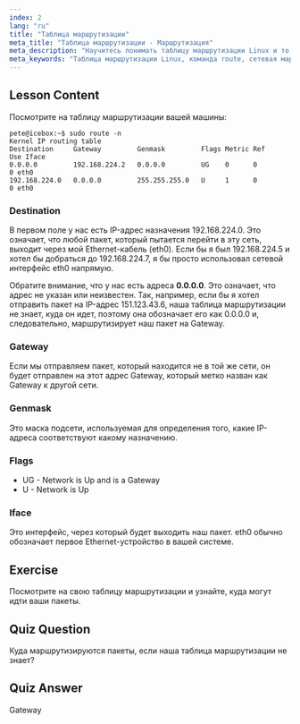 ```yaml
---
index: 2
lang: "ru"
title: "Таблица маршрутизации"
meta_title: "Таблица маршрутизации - Маршрутизация"
meta_description: "Научитесь понимать таблицу маршрутизации Linux и то, как пакеты маршрутизируются с помощью команды route. Изучите назначения, шлюзы и интерфейсы для основ сети."
meta_keywords: "Таблица маршрутизации Linux, команда route, сетевая маршрутизация, сети Linux, Linux для начинающих, учебник по Linux, руководство по сети"
---
```


## Lesson Content

Посмотрите на таблицу маршрутизации вашей машины:

```plaintext
pete@icebox:~$ sudo route -n
Kernel IP routing table
Destination     Gateway         Genmask         Flags Metric Ref    Use Iface
0.0.0.0         192.168.224.2   0.0.0.0         UG    0      0        0 eth0
192.168.224.0   0.0.0.0         255.255.255.0   U     1      0        0 eth0
```

### Destination

В первом поле у нас есть IP-адрес назначения 192.168.224.0. Это означает, что любой пакет, который пытается перейти в эту сеть, выходит через мой Ethernet-кабель (eth0). Если бы я был 192.168.224.5 и хотел бы добраться до 192.168.224.7, я бы просто использовал сетевой интерфейс eth0 напрямую.

Обратите внимание, что у нас есть адреса **0.0.0.0**. Это означает, что адрес не указан или неизвестен. Так, например, если бы я хотел отправить пакет на IP-адрес 151.123.43.6, наша таблица маршрутизации не знает, куда он идет, поэтому она обозначает его как 0.0.0.0 и, следовательно, маршрутизирует наш пакет на Gateway.

### Gateway

Если мы отправляем пакет, который находится не в той же сети, он будет отправлен на этот адрес Gateway, который метко назван как Gateway к другой сети.

### Genmask

Это маска подсети, используемая для определения того, какие IP-адреса соответствуют какому назначению.

### Flags

- UG - Network is Up and is a Gateway
- U - Network is Up

### Iface

Это интерфейс, через который будет выходить наш пакет. eth0 обычно обозначает первое Ethernet-устройство в вашей системе.

## Exercise

Посмотрите на свою таблицу маршрутизации и узнайте, куда могут идти ваши пакеты.

## Quiz Question

Куда маршрутизируются пакеты, если наша таблица маршрутизации не знает?

## Quiz Answer

Gateway
